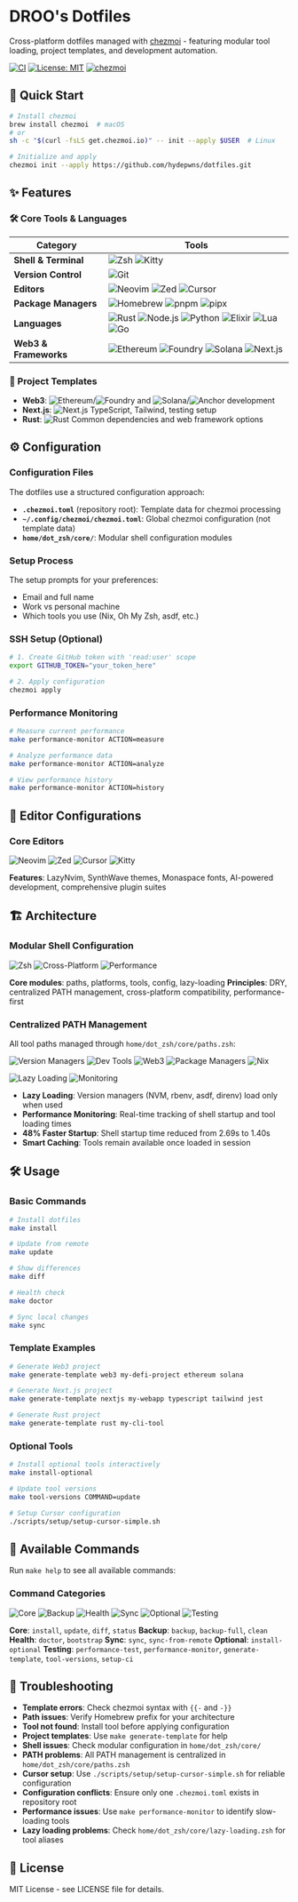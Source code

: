 # DROO's Dotfiles

Cross-platform dotfiles managed with [chezmoi](https://www.chezmoi.io/) - featuring modular tool loading, project templates, and development automation.

[![CI](https://github.com/hydepwns/dotfiles/workflows/CI/badge.svg)](https://github.com/hydepwns/dotfiles/actions/workflows/ci.yml)
[![License: MIT](https://img.shields.io/badge/License-MIT-yellow.svg)](https://opensource.org/licenses/MIT)
[![chezmoi](https://img.shields.io/badge/chezmoi-managed-blue.svg)](https://www.chezmoi.io/)

## 🚀 Quick Start

```bash
# Install chezmoi
brew install chezmoi  # macOS
# or
sh -c "$(curl -fsLS get.chezmoi.io)" -- init --apply $USER  # Linux

# Initialize and apply
chezmoi init --apply https://github.com/hydepwns/dotfiles.git
```

## ✨ Features

### 🛠️ Core Tools & Languages

| Category | Tools |
|----------|-------|
| **Shell & Terminal** | ![Zsh](https://img.shields.io/badge/Zsh-1.2.0-000000?style=flat&logo=gnu-bash&logoColor=white) ![Kitty](https://img.shields.io/badge/Kitty-0.30.1-000000?style=flat&logo=kitty&logoColor=white) |
| **Version Control** | ![Git](https://img.shields.io/badge/Git-F05032?style=flat&logo=git&logoColor=white) |
| **Editors** | ![Neovim](https://img.shields.io/badge/Neovim-57C3C2?style=flat&logo=neovim&logoColor=white) ![Zed](https://img.shields.io/badge/Zed-000000?style=flat&logo=zed&logoColor=white) ![Cursor](https://img.shields.io/badge/Cursor-000000?style=flat&logo=cursor&logoColor=white) |
| **Package Managers** | ![Homebrew](https://img.shields.io/badge/Homebrew-FBB040?style=flat&logo=homebrew&logoColor=black) ![pnpm](https://img.shields.io/badge/pnpm-F69220?style=flat&logo=pnpm&logoColor=white) ![pipx](https://img.shields.io/badge/pipx-000000?style=flat&logo=python&logoColor=white) |
| **Languages** | ![Rust](https://img.shields.io/badge/Rust-000000?style=flat&logo=rust&logoColor=white) ![Node.js](https://img.shields.io/badge/Node.js-339933?style=flat&logo=nodedotjs&logoColor=white) ![Python](https://img.shields.io/badge/Python-3776AB?style=flat&logo=python&logoColor=white) ![Elixir](https://img.shields.io/badge/Elixir-4B275F?style=flat&logo=elixir&logoColor=white) ![Lua](https://img.shields.io/badge/Lua-2C2D72?style=flat&logo=lua&logoColor=white) ![Go](https://img.shields.io/badge/Go-00ADD8?style=flat&logo=go&logoColor=white) |
| **Web3 & Frameworks** | ![Ethereum](https://img.shields.io/badge/Ethereum-3C3C3D?style=flat&logo=ethereum&logoColor=white) ![Foundry](https://img.shields.io/badge/Foundry-000000?style=flat&logo=foundry&logoColor=white) ![Solana](https://img.shields.io/badge/Solana-14F46D?style=flat&logo=solana&logoColor=white) ![Next.js](https://img.shields.io/badge/Next.js-000000?style=flat&logo=nextdotjs&logoColor=white) |

### 🚀 Project Templates

- **Web3**: ![Ethereum](https://img.shields.io/badge/Ethereum-3C3C3D?style=flat&logo=ethereum&logoColor=white)/![Foundry](https://img.shields.io/badge/Foundry-000000?style=flat&logo=foundry&logoColor=white) and ![Solana](https://img.shields.io/badge/Solana-14F46D?style=flat&logo=solana&logoColor=white)/![Anchor](https://img.shields.io/badge/Anchor-000000?style=flat&logo=anchor&logoColor=white) development
- **Next.js**: ![Next.js](https://img.shields.io/badge/Next.js-000000?style=flat&logo=nextdotjs&logoColor=white) TypeScript, Tailwind, testing setup
- **Rust**: ![Rust](https://img.shields.io/badge/Rust-000000?style=flat&logo=rust&logoColor=white) Common dependencies and web framework options

## ⚙️ Configuration

### Configuration Files

The dotfiles use a structured configuration approach:

- **`.chezmoi.toml`** (repository root): Template data for chezmoi processing
- **`~/.config/chezmoi/chezmoi.toml`**: Global chezmoi configuration (not template data)
- **`home/dot_zsh/core/`**: Modular shell configuration modules

### Setup Process

The setup prompts for your preferences:

- Email and full name
- Work vs personal machine
- Which tools you use (Nix, Oh My Zsh, asdf, etc.)

### SSH Setup (Optional)

```bash
# 1. Create GitHub token with 'read:user' scope
export GITHUB_TOKEN="your_token_here"

# 2. Apply configuration
chezmoi apply
```

### Performance Monitoring

```bash
# Measure current performance
make performance-monitor ACTION=measure

# Analyze performance data
make performance-monitor ACTION=analyze

# View performance history
make performance-monitor ACTION=history
```

## 🎨 Editor Configurations

### Core Editors

![Neovim](https://img.shields.io/badge/Neovim-57C3C2?style=flat&logo=neovim&logoColor=white) ![Zed](https://img.shields.io/badge/Zed-000000?style=flat&logo=zed&logoColor=white) ![Cursor](https://img.shields.io/badge/Cursor-000000?style=flat&logo=cursor&logoColor=white) ![Kitty](https://img.shields.io/badge/Kitty-0.30.1-000000?style=flat&logo=kitty&logoColor=white)

**Features**: LazyNvim, SynthWave themes, Monaspace fonts, AI-powered development, comprehensive plugin suites

## 🏗️ Architecture

### Modular Shell Configuration

![Zsh](https://img.shields.io/badge/Zsh-Modular-000000?style=flat&logo=gnu-bash&logoColor=white) ![Cross-Platform](https://img.shields.io/badge/Cross--Platform-Compatible-blue) ![Performance](https://img.shields.io/badge/Performance-Optimized-green)

**Core modules**: paths, platforms, tools, config, lazy-loading
**Principles**: DRY, centralized PATH management, cross-platform compatibility, performance-first

### Centralized PATH Management

All tool paths managed through `home/dot_zsh/core/paths.zsh`:

![Version Managers](https://img.shields.io/badge/Version_Managers-rbenv,nvm,asdf,erlang,elixir,lua-orange) ![Dev Tools](https://img.shields.io/badge/Dev_Tools-LLVM,PostgreSQL,Python-blue) ![Web3](https://img.shields.io/badge/Web3-Foundry,Huff,Solana-purple) ![Package Managers](https://img.shields.io/badge/Package_Managers-Homebrew,pnpm,pipx-green) ![Nix](https://img.shields.io/badge/Nix-Paths-red)


![Lazy Loading](https://img.shields.io/badge/Lazy_Loading-Enabled-green) ![Monitoring](https://img.shields.io/badge/Monitoring-Active-blue)

- **Lazy Loading**: Version managers (NVM, rbenv, asdf, direnv) load only when used
- **Performance Monitoring**: Real-time tracking of shell startup and tool loading times
- **48% Faster Startup**: Shell startup time reduced from 2.69s to 1.40s
- **Smart Caching**: Tools remain available once loaded in session

## 🛠️ Usage

### Basic Commands

```bash
# Install dotfiles
make install

# Update from remote
make update

# Show differences
make diff

# Health check
make doctor

# Sync local changes
make sync
```

### Template Examples

```bash
# Generate Web3 project
make generate-template web3 my-defi-project ethereum solana

# Generate Next.js project
make generate-template nextjs my-webapp typescript tailwind jest

# Generate Rust project
make generate-template rust my-cli-tool
```

### Optional Tools

```bash
# Install optional tools interactively
make install-optional

# Update tool versions
make tool-versions COMMAND=update

# Setup Cursor configuration
./scripts/setup/setup-cursor-simple.sh
```

## 🔧 Available Commands

Run `make help` to see all available commands:

### Command Categories

![Core](https://img.shields.io/badge/Core-Operations-blue) ![Backup](https://img.shields.io/badge/Backup-Operations-orange) ![Health](https://img.shields.io/badge/Health-Maintenance-green) ![Sync](https://img.shields.io/badge/Sync-Operations-purple) ![Optional](https://img.shields.io/badge/Optional-Commands-gray) ![Testing](https://img.shields.io/badge/Testing-Development-red)

**Core**: `install`, `update`, `diff`, `status`
**Backup**: `backup`, `backup-full`, `clean`
**Health**: `doctor`, `bootstrap`
**Sync**: `sync`, `sync-from-remote`
**Optional**: `install-optional`
**Testing**: `performance-test`, `performance-monitor`, `generate-template`, `tool-versions`, `setup-ci`

## 🚨 Troubleshooting

- **Template errors**: Check chezmoi syntax with `{{-` and `-}}`
- **Path issues**: Verify Homebrew prefix for your architecture
- **Tool not found**: Install tool before applying configuration
- **Project templates**: Use `make generate-template` for help
- **Shell issues**: Check modular configuration in `home/dot_zsh/core/`
- **PATH problems**: All PATH management is centralized in `home/dot_zsh/core/paths.zsh`
- **Cursor setup**: Use `./scripts/setup/setup-cursor-simple.sh` for reliable configuration
- **Configuration conflicts**: Ensure only one `.chezmoi.toml` exists in repository root
- **Performance issues**: Use `make performance-monitor` to identify slow-loading tools
- **Lazy loading problems**: Check `home/dot_zsh/core/lazy-loading.zsh` for tool aliases

## 📄 License

MIT License - see LICENSE file for details.
